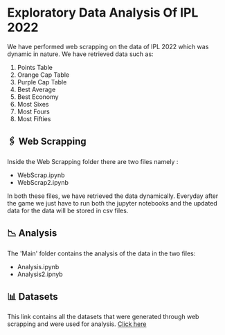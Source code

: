 # **Exploratory Data Analysis Of IPL 2022**

We have performed web scrapping on the data of IPL 2022 which was dynamic in nature. We have retrieved data such as:

1. Points Table
2. Orange Cap Table
3. Purple Cap Table
4. Best Average
5. Best Economy
6. Most Sixes
7. Most Fours
8. Most Fifties

## 🖇️ **Web Scrapping**

Inside the Web Scrapping folder there are two files namely :

- WebScrap.ipynb
- WebScrap2.ipynb

In both these files, we have retrieved the data dynamically. Everyday after the game we just have to run both the jupyter notebooks and the updated data for the data will be stored in csv files.

## 📉 **Analysis**

The 'Main' folder contains the analysis of the data in the two files:

- Analysis.ipynb
- Analysis2.ipnyb

## 📊 **Datasets**

This link contains all the datasets that were generated through web scrapping and were used for analysis. [Click here](https://drive.google.com/drive/folders/1yJMhmMdBWa_wY4e-lBNeJO_YIKprvpeI?usp=share_link)
